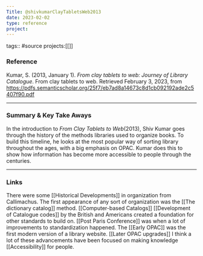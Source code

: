 ```yaml
---
Title: @shivkumarClayTabletsWeb2013
date: 2023-02-02
type: reference
project:
---
```


tags:: #source 
projects:[[]]

### Reference 

Kumar, S. (2013, January 1). _From clay tablets to web: Journey of Library Catalogue_. From clay tablets to web. Retrieved February 3, 2023, from https://pdfs.semanticscholar.org/25f7/eb7ad8a14673c8d1cb092192ade2c5407f90.pdf

---

### Summary & Key Take Aways

In the introduction to *From Clay Tablets to Web*(2013), Shiv Kumar goes through the history of the methods libraries used to organize books. To build this timeline, he looks at the most popular way of sorting library throughout the ages, with a big emphasis on OPAC. Kumar does this to show how information has become more accessible to people through the centuries.

--- 

### Links

There were some [[Historical Developments]] in organization from Callimachus.
The first appearance of any sort of organization was the [[The dictionary catalog]] method.
[[Computer-based Catalogs]]
[[Development of Catalogue codes]] by the British and Americans created a foundation for other standards to build on.
[[Post Paris Conference]] was when a lot of improvements to standardization happened.
The [[Early OPAC]] was the first modern version of a library website.
[[Later OPAC upgrades]]
I think a lot of these advancements have been focused on making knowledge [[Accessibility]] for people.
